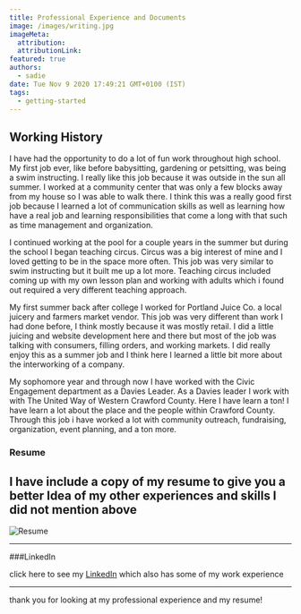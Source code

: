 ```yaml
---
title: Professional Experience and Documents
image: /images/writing.jpg
imageMeta:
  attribution:
  attributionLink:
featured: true
authors:
  - sadie
date: Tue Nov 9 2020 17:49:21 GMT+0100 (IST)
tags:
  - getting-started
---
```

## Working History

I have had the opportunity to do a lot of fun work throughout high school. My first job ever, like before babysitting, gardening or petsitting, was being a swim instructing. I really like this job because it was outside in the sun all summer. I worked at a community center that was only a few blocks away from my house so I was able to walk there. I think this was a really good first job because I learned a lot of communication skills as well as learning how have a real job and learning responsibilities that come a long with that such as time management and organization.

I continued working at the pool for a couple years in the summer but during the school I began teaching circus. Circus was a big interest of mine and I loved getting to be in the space more often. This job was very similar to swim instructing but it built me up a lot more. Teaching circus included coming up with my own lesson plan and working with adults which i found out required a very different teaching approach.

My first summer back after college I worked for Portland Juice Co. a local juicery and farmers market vendor. This job was very different than work I had done before, I think mostly because it was mostly retail. I did a little juicing and website development here and there but most of the job was talking with consumers, filling orders, and working markets. I did really enjoy this as a summer job and I think here I learned a little bit more about the interworking of a company.

My sophomore year and through now I have worked with the Civic Engagement department as a Davies Leader. As a Davies leader I work with with The United Way of Western Crawford County. Here I have learn a ton! I have learn a lot about the place and the people within Crawford County. Through this job i have worked a lot with community outreach, fundraising, organization, event planning, and a ton more.


### Resume

I have include a copy of my resume to give you a better Idea of my other experiences and skills I did not mention above
 ---

![Resume](/images/resume.jpg)

---
###LinkedIn

click here to see my [LinkedIn](https://www.linkedin.com/in/sadie-brown-ab09151b8/) which also has some of my work experience

---

thank you for looking at my professional experience and my resume!
